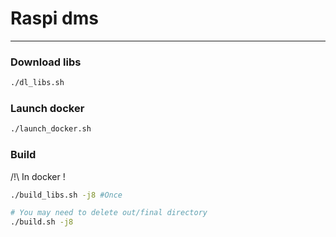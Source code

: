 # Raspi dms
-------
### Download libs
```sh
./dl_libs.sh
```

### Launch docker
```sh
./launch_docker.sh
```

### Build
/!\ In docker !
```sh
./build_libs.sh -j8 #Once

# You may need to delete out/final directory
./build.sh -j8
```
